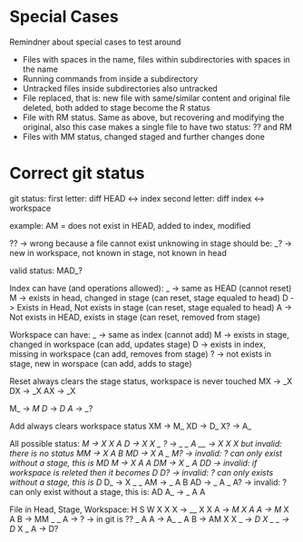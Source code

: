 Special Cases
=============

Remindner about special cases to test around
* Files with spaces in the name, files within subdirectories with spaces in the name
* Running commands from inside a subdirectory
* Untracked files inside subdirectories also untracked
* File replaced, that is: new file with same/similar content and original file deleted, both added to stage become the R status
* File with RM status. Same as above, but recovering and modifying the original, also this case makes a single file to have two status: ?? and RM
* Files with MM status, changed staged and further changes done


Correct git status
==================

git status:
first letter: diff HEAD <-> index
second letter: diff index <-> workspace

example:
AM = does not exist in HEAD, added to index, modified

?? -> wrong because a file cannot exist unknowing in stage
should be:
_? -> new in workspace, not known in stage, not known in head

valid status: MAD_?

Index can have (and operations allowed):
_ -> same as HEAD (cannot reset)
M -> exists in head, changed in stage (can reset, stage equaled to head)
D -> Exists in Head, Not exists in stage (can reset, stage equaled to head)
A -> Not exists in HEAD, exists in stage (can reset, removed from stage)

Workspace can have:
_ -> same as index (cannot add)
M -> exists in stage, changed in workspace (can add, updates stage)
D -> exists in index, missing in workspace (can add, removes from stage)
? -> not exists in stage, new in worspace (can add, adds to stage)

Reset always clears the stage status, workspace is never touched
MX -> _X
DX -> _X
AX -> _X

M_ -> _M
D_ -> _D
A_ -> _?

Add always clears workspace status
XM -> M_
XD -> D_
X? -> A_

All possible status:
_M -> X X A
_D -> X X _
_? -> _ _ A
__ -> X X X but invalid: there is no status
MM -> X A B
MD -> X A _
M? -> invalid: ? can only exist without a stage, this is MD
M_ -> X A A
DM -> X _ A
DD -> invalid: if workspace is releted then it becomes D_
D? -> invalid: ? can only exists without a stage, this is D_
D_ -> X _ _
AM -> _ A B
AD -> _ A _
A? -> invalid: ? can only exist without a stage, this is: AD
A_ -> _ A A


File in Head, Stage, Workspace:
H S W
X X X -> __
X X A -> _M
X A A -> M_
X A B -> MM
_ _ A ->  ? -> in git is ??
_ A A -> A_
_ A B -> AM
X X _ -> _D
X _ _ -> D_
X _ A -> D?